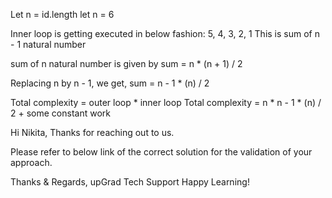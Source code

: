 Let n = id.length
let n = 6

Inner loop is getting executed in below fashion:
5, 4, 3, 2, 1
This is sum of n - 1 natural number

sum of n natural number is given by 
sum = n * (n + 1) / 2

Replacing n by n - 1, we get,
sum = n - 1 * (n) / 2

Total complexity = outer loop * inner loop 
Total complexity = n * n - 1 * (n) / 2 + some constant work 


Hi Nikita, Thanks for reaching out to us.



Please refer to below link of the correct solution for the validation of your approach.




Thanks & Regards,
upGrad Tech Support
Happy Learning!
